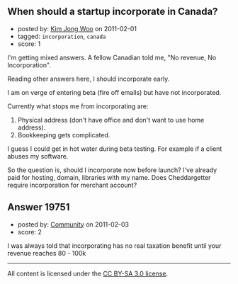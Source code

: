 ## When should a startup incorporate in Canada?

- posted by: [Kim Jong Woo](https://stackexchange.com/users/-1/3650-kim-jong-woo) on 2011-02-01
- tagged: `incorporation`, `canada`
- score: 1

I'm getting mixed answers. A fellow Canadian told me, "No revenue, No Incorporation".

Reading other answers here, I should incorporate early.

I am on verge of entering beta (fire off emails) but have not incorporated.

Currently what stops me from incorporating are:

1. Physical address (don't have office and don't want to use home address).
2. Bookkeeping gets complicated.

I guess I could get in hot water during beta testing. For example if a client abuses my software. 

So the question is, should I incorporate now before launch? I've already paid for hosting, domain, libraries with my name. Does Cheddargetter require incorporation for merchant account?


## Answer 19751

- posted by: [Community](https://stackexchange.com/users/-1/-1-community) on 2011-02-03
- score: 2

I was always told that incorporating has no real taxation benefit until your revenue reaches 80 - 100k



---

All content is licensed under the [CC BY-SA 3.0 license](https://creativecommons.org/licenses/by-sa/3.0/).
